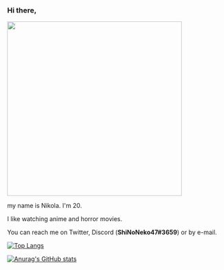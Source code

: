 ### Hi there,

<img src="https://c.tenor.com/h6OBajx3djQAAAAC/rena-ryuugu-rena.gif" width="405">

  my name is Nikola.
  I'm 20.

  I like watching anime and horror movies.

  You can reach me on Twitter, Discord (<b>ShiNoNeko47#3659</b>) or by e-mail.

[![Top Langs](https://github-readme-stats.vercel.app/api/top-langs/?username=ShiNoNeko47&exclude_repo=dotfiles&layout=compact&theme=dark)](https://github.com/anuraghazra/github-readme-stats)

[![Anurag's GitHub stats](https://github-readme-stats.vercel.app/api?username=ShiNoNeko47&theme=dark)](https://github.com/anuraghazra/github-readme-stats)
